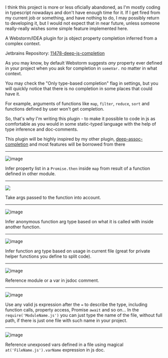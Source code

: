 
I think this project is more or less oficially abandoned, as I'm mostly coding in typescript nowadays and don't have enough time for it. If I get fired from my current job or something, and have nothing to do, I may possibly return to developing it, but I would not expect that in near future, unless someone really-really wishes some simple feature implemented here.


A Webstorm/IDEA plugin for js object property completion inferred from a complex context.

Jetbrains Repository: [11478-deep-js-completion](https://plugins.jetbrains.com/plugin/11478-deep-js-completion)

As you may know, by default Webstorm suggests _any_ property ever defined in 
your project when you ask for completion in `someVar.` no matter in what context.

You may check the "Only type-based completion" flag in settings, but you will 
quickly notice that there is no completion in some places that could have it. 

For example, arguments of functions like `map`, `filter`, `reduce`, 
`sort` and functions defined by user won't get completion.

So, that's why I'm writing this plugin - to make it possible to code in js as comfortable as you 
would in some static-typed language with the help of type inference and doc-comments.

This plugin will be highly inspired by my other plugin, 
[deep-assoc-completion](https://plugins.jetbrains.com/plugin/9927-deep-assoc-completion) 
and most features will be borrowed from there

_______________________

![image](https://user-images.githubusercontent.com/5202330/50491395-c90cd680-0a1a-11e9-9510-fa996c8924ed.png)

Infer property list in a `Promise.then` inside `map` from result of a function defined in other module.
_______________________

![](https://user-images.githubusercontent.com/5202330/50492068-28201a80-0a1e-11e9-946f-7525aebd59ca.png)

Take args passed to the function into account.

_______________________

![image](https://user-images.githubusercontent.com/5202330/50492169-c01e0400-0a1e-11e9-9eff-44d2cfebe09b.png)

Infer anonymous function arg type based on what it is called with inside another function.

_______________________

![image](https://user-images.githubusercontent.com/5202330/50492329-a4ffc400-0a1f-11e9-93dd-2cc3a5ea6fa2.png)

Infer function arg type based on usage in current file (great for private helper functions you define to split code).

_______________________

![image](https://user-images.githubusercontent.com/5202330/50492452-5acb1280-0a20-11e9-93f7-75ff4308daa1.png)

Reference module or a var in jsdoc comment.
_______________________

![image](https://user-images.githubusercontent.com/5202330/51289122-f257cb80-19f6-11e9-93dc-349430fa6a40.png)

Use any valid js expression after the `=` to describe the type, including function calls, property access, Promise `await` and so on...
In the `require('ModuleName.js')` you can just type the name of the file, without full path, if there is just one file with such name in your project.
_______________________

![image](https://user-images.githubusercontent.com/5202330/51420104-7640bd80-1b87-11e9-9f61-98ada29dae32.png)

Reference unexposed vars defined in a file using magical `at('FileName.js').varName` expression in js doc.
